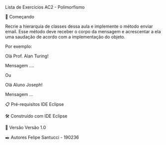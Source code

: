 Lista de Exercícios AC2 - Polimorfismo

🚀 Começando

Recrie a hierarquia de classes dessa aula e implemente o método enviar email. Esse método deve receber o corpo da mensagem e acrescentar a ela uma saudação de acordo com a implementação do objeto.

Por exemplo:

Olá Prof.  Alan Turing!

Mensagem ….

Ou

Olá Aluno Joseph!

Mensagem …


📋 Pré-requisitos IDE Eclipse

🛠️ Construído com IDE Eclipse

📌 Versão Versão 1.0

✒️ Autores Felipe Santucci - 190236
